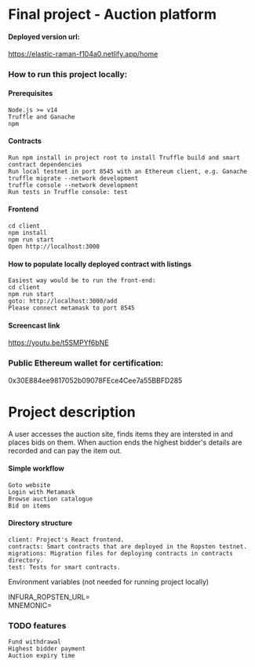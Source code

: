 # Final project - Auction platform
#### Deployed version url:

https://elastic-raman-f104a0.netlify.app/home <br />
### How to run this project locally:<br />

#### Prerequisites

    Node.js >= v14
    Truffle and Ganache
    npm

#### Contracts

    Run npm install in project root to install Truffle build and smart contract dependencies
    Run local testnet in port 8545 with an Ethereum client, e.g. Ganache
    truffle migrate --network development
    truffle console --network development
    Run tests in Truffle console: test

#### Frontend

    cd client
    npm install
    npm run start
    Open http://localhost:3000

#### How to populate locally deployed contract with listings

    Easiest way would be to run the front-end:
    cd client
    npm run start
    goto: http://localhost:3000/add
    Please connect metamask to port 8545
    

#### Screencast link<br />
https://youtu.be/t5SMPYf6bNE


### Public Ethereum wallet for certification:

0x30E884ee9817052b09078FEce4Cee7a55BBFD285

# Project description

A user accesses the auction site, finds items they are intersted in and places bids on them. When auction
ends the highest bidder's details are recorded and can pay the item out.

#### Simple workflow

    Goto website
    Login with Metamask
    Browse auction catalogue
    Bid on items


#### Directory structure

    client: Project's React frontend.
    contracts: Smart contracts that are deployed in the Ropsten testnet.
    migrations: Migration files for deploying contracts in contracts directory.
    test: Tests for smart contracts.

Environment variables (not needed for running project locally)

INFURA_ROPSTEN_URL=
<br />
MNEMONIC=

### TODO features

    Fund withdrawal
    Highest bidder payment
    Auction expiry time
